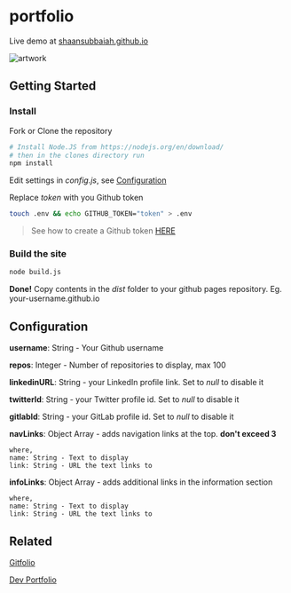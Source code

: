 # portfolio

Live demo at [shaansubbaiah.github.io](https://shaansubbaiah.github.io/)

![artwork](/artwork/portfolio-transparent.png)

## Getting Started

### Install

Fork or Clone the repository

```bash
# Install Node.JS from https://nodejs.org/en/download/
# then in the clones directory run
npm install
```

Edit settings in _config.js_, see [Configuration](#configuration)

Replace _token_ with you Github token

```bash
touch .env && echo GITHUB_TOKEN="token" > .env
```

> See how to create a Github token [HERE](https://docs.github.com/en/github/authenticating-to-github/creating-a-personal-access-token)

### Build the site

```bash
node build.js
```

**Done!** Copy contents in the _dist_ folder to your github pages repository.
Eg. your-username.github.io

## Configuration

**username**: String - Your Github username

**repos**: Integer - Number of repositories to display, max 100

**linkedinURL**: String - your LinkedIn profile link. Set to _null_ to disable it

**twitterId**: String - your Twitter profile id. Set to _null_ to disable it

**gitlabId**: String - your GitLab profile id. Set to _null_ to disable it

**navLinks**: Object Array - adds navigation links at the top. **don't exceed 3**
    
    where,
    name: String - Text to display
    link: String - URL the text links to

**infoLinks**: Object Array - adds additional links in the information section
    
    where,
    name: String - Text to display
    link: String - URL the text links to

## Related

[Gitfolio](https://github.com/imfunniee/gitfolio)

[Dev Portfolio](https://github.com/RyanFitzgerald/devportfolio)
